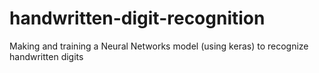 # handwritten-digit-recognition
Making and training a Neural Networks model (using keras) to recognize handwritten digits
